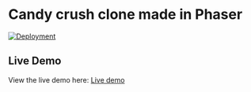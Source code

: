 # Candy crush clone made in Phaser

[![Deployment](https://github.com/smartkiiwii/candy-crush-phaser/actions/workflows/webpack.yml/badge.svg)](https://github.com/smartkiiwii/candy-crush-phaser/actions/workflows/webpack.yml)

## Live Demo
View the live demo here: [Live demo](https://smartkiiwii.github.io/candy-crush-phaser/)
